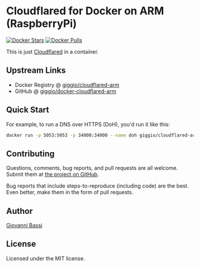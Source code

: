 # Cloudflared for Docker on ARM (RaspberryPi)

[![Docker Stars](https://img.shields.io/docker/stars/giggio/cloudflared-arm.svg)](https://hub.docker.com/r/giggio/cloudflared-arm/)
[![Docker Pulls](https://img.shields.io/docker/pulls/giggio/cloudflared-arm.svg)](https://hub.docker.com/r/giggio/cloudflared-arm/)

This is just [Cloudflared](https://developers.cloudflare.com/argo-tunnel) in a container.

## Upstream Links

* Docker Registry @ [giggio/cloudflared-arm](https://hub.docker.com/r/giggio/cloudflared-arm/)
* GitHub @ [giggio/docker-cloudflared-arm](https://github.com/giggio/docker-cloudflared-arm)

## Quick Start

For example, to run a DNS over HTTPS (DoH), you'd run it like this:

````bash
docker run -p 5053:5053 -p 34000:34000 --name doh giggio/cloudflared-arm proxy-dns --address 0.0.0.0 --port 5053 --metrics 0.0.0.0:34000 --upstream https://1.1.1.1/dns-query --upstream https://1.0.0.1/dns-query
````

## Contributing

Questions, comments, bug reports, and pull requests are all welcome.  Submit them at
[the project on GitHub](https://github.com/giggio/cloudflared-arm/).

Bug reports that include steps-to-reproduce (including code) are the
best. Even better, make them in the form of pull requests.

## Author

[Giovanni Bassi](https://github.com/giggio)

## License

Licensed under the MIT license.
